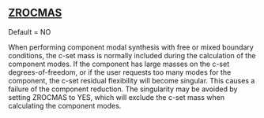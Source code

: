 ## [ZROCMAS](https://nexus.hexagon.com/documentationcenter/bundle/MSC_Nastran_2022.4/page/Nastran_Combined_Book/qrg/parameters/TOC.ZROCMAS.xhtml)

Default = NO

When performing component modal synthesis with free or mixed boundary conditions, the c-set mass is normally included during the calculation of the component modes. If the component has large masses on the c-set degrees-of-freedom, or if the user requests too many modes for the component, the c-set residual flexibility will become singular. This causes a failure of the component reduction. The singularity may be avoided by setting ZROCMAS to YES, which will exclude the c-set mass when calculating the component modes.

